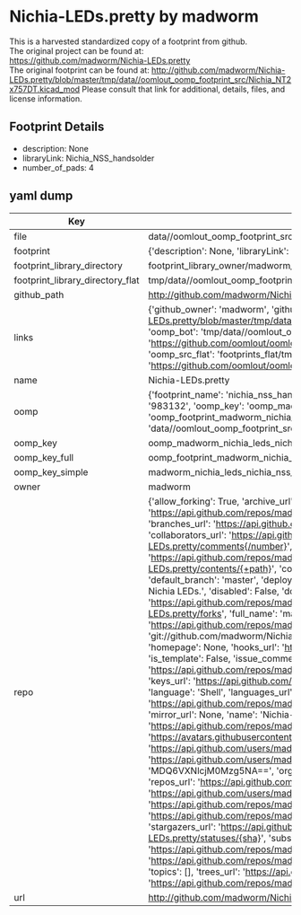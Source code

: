 # Nichia-LEDs.pretty by madworm  
This is a harvested standardized copy of a footprint from github.  
The original project can be found at:  
https://github.com/madworm/Nichia-LEDs.pretty  
The original footprint can be found at:
http://github.com/madworm/Nichia-LEDs.pretty/blob/master/tmp/data//oomlout_oomp_footprint_src/Nichia_NT2x757DT.kicad_mod
Please consult that link for additional, details, files, and license information.  
## Footprint Details
* description: None  
* libraryLink: Nichia_NSS_handsolder  
* number_of_pads: 4  
## yaml dump  
| Key | Value |  
| --- | --- |  
| file | data//oomlout_oomp_footprint_src/Nichia-LEDs.pretty/Nichia_NSS_handsolder.kicad_mod |  
| footprint | {'description': None, 'libraryLink': 'Nichia_NSS_handsolder', 'number_of_pads': 4} |  
| footprint_library_directory | footprint_library_owner/madworm_Nichia-LEDs.pretty |  
| footprint_library_directory_flat | tmp/data//oomlout_oomp_footprint_src/footprints_flat/madworm_nichia_leds_nichia_nss_handsolder/working |  
| github_path | http://github.com/madworm/Nichia-LEDs.pretty/blob/master/tmp/data//oomlout_oomp_footprint_src/Nichia_NSS_handsolder.kicad_mod |  
| links | {'github_owner': 'madworm', 'github_repo_name': 'Nichia-LEDs.pretty', 'github_src': 'http://github.com/madworm/Nichia-LEDs.pretty/blob/master/tmp/data//oomlout_oomp_footprint_src/Nichia_NT2x757DT.kicad_mod', 'github_src_repo': 'https://github.com/madworm/Nichia-LEDs.pretty', 'oomp_bot': 'tmp/data//oomlout_oomp_footprint_src/footprints/madworm_nichia_leds_nichia_nss_handsolder/working', 'oomp_bot_github': 'https://github.com/oomlout/oomlout_oomp_footprint_bot/tree/main/tmp/data//oomlout_oomp_footprint_src/footprints/madworm_nichia_leds_nichia_nss_handsolder/working', 'oomp_src_flat': 'footprints_flat/tmp/data//oomlout_oomp_footprint_src/footprints_flat/madworm_nichia_leds_nichia_nss_handsolder/working', 'oomp_src_flat_github': 'https://github.com/oomlout/oomlout_oomp_footprint_src/tree/main/tmp/data//oomlout_oomp_footprint_src/footprints_flat/madworm_nichia_leds_nichia_nss_handsolder/working'} |  
| name | Nichia-LEDs.pretty |  
| oomp | {'footprint_name': 'nichia_nss_handsolder', 'library_name': 'nichia_leds', 'md5': '983132f33993b933d0d4abc23e2afdfc', 'md5_10': '983132f339', 'md5_5': '98313', 'md5_6': '983132', 'oomp_key': 'oomp_madworm_nichia_leds_nichia_nss_handsolder', 'oomp_key_extra': 'oomp_footprint_madworm_nichia_leds_nichia_nss_handsolder', 'oomp_key_full': 'oomp_footprint_madworm_nichia_leds_nichia_nss_handsolder_983132', 'oomp_key_simple': 'madworm_nichia_leds_nichia_nss_handsolder', 'original_filename': 'data//oomlout_oomp_footprint_src/Nichia-LEDs.pretty/Nichia_NSS_handsolder.kicad_mod', 'owner_name': 'madworm'} |  
| oomp_key | oomp_madworm_nichia_leds_nichia_nss_handsolder |  
| oomp_key_full | oomp_footprint_madworm_nichia_leds_nichia_nss_handsolder |  
| oomp_key_simple | madworm_nichia_leds_nichia_nss_handsolder |  
| owner | madworm |  
| repo | {'allow_forking': True, 'archive_url': 'https://api.github.com/repos/madworm/Nichia-LEDs.pretty/{archive_format}{/ref}', 'archived': False, 'assignees_url': 'https://api.github.com/repos/madworm/Nichia-LEDs.pretty/assignees{/user}', 'blobs_url': 'https://api.github.com/repos/madworm/Nichia-LEDs.pretty/git/blobs{/sha}', 'branches_url': 'https://api.github.com/repos/madworm/Nichia-LEDs.pretty/branches{/branch}', 'clone_url': 'https://github.com/madworm/Nichia-LEDs.pretty.git', 'collaborators_url': 'https://api.github.com/repos/madworm/Nichia-LEDs.pretty/collaborators{/collaborator}', 'comments_url': 'https://api.github.com/repos/madworm/Nichia-LEDs.pretty/comments{/number}', 'commits_url': 'https://api.github.com/repos/madworm/Nichia-LEDs.pretty/commits{/sha}', 'compare_url': 'https://api.github.com/repos/madworm/Nichia-LEDs.pretty/compare/{base}...{head}', 'contents_url': 'https://api.github.com/repos/madworm/Nichia-LEDs.pretty/contents/{+path}', 'contributors_url': 'https://api.github.com/repos/madworm/Nichia-LEDs.pretty/contributors', 'created_at': '2014-03-23T10:45:34Z', 'default_branch': 'master', 'deployments_url': 'https://api.github.com/repos/madworm/Nichia-LEDs.pretty/deployments', 'description': 'LAYOUT FILES: KiCad footprints for various Nichia LEDs.', 'disabled': False, 'downloads_url': 'https://api.github.com/repos/madworm/Nichia-LEDs.pretty/downloads', 'events_url': 'https://api.github.com/repos/madworm/Nichia-LEDs.pretty/events', 'fork': False, 'forks': 0, 'forks_count': 0, 'forks_url': 'https://api.github.com/repos/madworm/Nichia-LEDs.pretty/forks', 'full_name': 'madworm/Nichia-LEDs.pretty', 'git_commits_url': 'https://api.github.com/repos/madworm/Nichia-LEDs.pretty/git/commits{/sha}', 'git_refs_url': 'https://api.github.com/repos/madworm/Nichia-LEDs.pretty/git/refs{/sha}', 'git_tags_url': 'https://api.github.com/repos/madworm/Nichia-LEDs.pretty/git/tags{/sha}', 'git_url': 'git://github.com/madworm/Nichia-LEDs.pretty.git', 'has_discussions': False, 'has_downloads': True, 'has_issues': True, 'has_pages': False, 'has_projects': True, 'has_wiki': True, 'homepage': None, 'hooks_url': 'https://api.github.com/repos/madworm/Nichia-LEDs.pretty/hooks', 'html_url': 'https://github.com/madworm/Nichia-LEDs.pretty', 'id': 18031210, 'is_template': False, 'issue_comment_url': 'https://api.github.com/repos/madworm/Nichia-LEDs.pretty/issues/comments{/number}', 'issue_events_url': 'https://api.github.com/repos/madworm/Nichia-LEDs.pretty/issues/events{/number}', 'issues_url': 'https://api.github.com/repos/madworm/Nichia-LEDs.pretty/issues{/number}', 'keys_url': 'https://api.github.com/repos/madworm/Nichia-LEDs.pretty/keys{/key_id}', 'labels_url': 'https://api.github.com/repos/madworm/Nichia-LEDs.pretty/labels{/name}', 'language': 'Shell', 'languages_url': 'https://api.github.com/repos/madworm/Nichia-LEDs.pretty/languages', 'license': None, 'merges_url': 'https://api.github.com/repos/madworm/Nichia-LEDs.pretty/merges', 'milestones_url': 'https://api.github.com/repos/madworm/Nichia-LEDs.pretty/milestones{/number}', 'mirror_url': None, 'name': 'Nichia-LEDs.pretty', 'network_count': 0, 'node_id': 'MDEwOlJlcG9zaXRvcnkxODAzMTIxMA==', 'notifications_url': 'https://api.github.com/repos/madworm/Nichia-LEDs.pretty/notifications{?since,all,participating}', 'open_issues': 0, 'open_issues_count': 0, 'owner': {'avatar_url': 'https://avatars.githubusercontent.com/u/343894?v=4', 'events_url': 'https://api.github.com/users/madworm/events{/privacy}', 'followers_url': 'https://api.github.com/users/madworm/followers', 'following_url': 'https://api.github.com/users/madworm/following{/other_user}', 'gists_url': 'https://api.github.com/users/madworm/gists{/gist_id}', 'gravatar_id': '', 'html_url': 'https://github.com/madworm', 'id': 343894, 'login': 'madworm', 'node_id': 'MDQ6VXNlcjM0Mzg5NA==', 'organizations_url': 'https://api.github.com/users/madworm/orgs', 'received_events_url': 'https://api.github.com/users/madworm/received_events', 'repos_url': 'https://api.github.com/users/madworm/repos', 'site_admin': False, 'starred_url': 'https://api.github.com/users/madworm/starred{/owner}{/repo}', 'subscriptions_url': 'https://api.github.com/users/madworm/subscriptions', 'type': 'User', 'url': 'https://api.github.com/users/madworm'}, 'private': False, 'pulls_url': 'https://api.github.com/repos/madworm/Nichia-LEDs.pretty/pulls{/number}', 'pushed_at': '2016-04-28T13:15:08Z', 'releases_url': 'https://api.github.com/repos/madworm/Nichia-LEDs.pretty/releases{/id}', 'size': 2207, 'ssh_url': 'git@github.com:madworm/Nichia-LEDs.pretty.git', 'stargazers_count': 0, 'stargazers_url': 'https://api.github.com/repos/madworm/Nichia-LEDs.pretty/stargazers', 'statuses_url': 'https://api.github.com/repos/madworm/Nichia-LEDs.pretty/statuses/{sha}', 'subscribers_count': 2, 'subscribers_url': 'https://api.github.com/repos/madworm/Nichia-LEDs.pretty/subscribers', 'subscription_url': 'https://api.github.com/repos/madworm/Nichia-LEDs.pretty/subscription', 'svn_url': 'https://github.com/madworm/Nichia-LEDs.pretty', 'tags_url': 'https://api.github.com/repos/madworm/Nichia-LEDs.pretty/tags', 'teams_url': 'https://api.github.com/repos/madworm/Nichia-LEDs.pretty/teams', 'temp_clone_token': None, 'topics': [], 'trees_url': 'https://api.github.com/repos/madworm/Nichia-LEDs.pretty/git/trees{/sha}', 'updated_at': '2023-07-25T13:51:19Z', 'url': 'https://api.github.com/repos/madworm/Nichia-LEDs.pretty', 'visibility': 'public', 'watchers': 0, 'watchers_count': 0, 'web_commit_signoff_required': False} |  
| url | http://github.com/madworm/Nichia-LEDs.pretty |  

